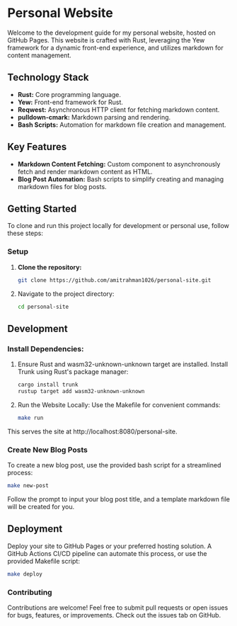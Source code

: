 # Personal Website

Welcome to the development guide for my personal website, hosted on GitHub
Pages. This website is crafted with Rust, leveraging the Yew framework for a
dynamic front-end experience, and utilizes markdown for content management.

## Technology Stack

- **Rust:** Core programming language.
- **Yew:** Front-end framework for Rust.
- **Reqwest:** Asynchronous HTTP client for fetching markdown content.
- **pulldown-cmark:** Markdown parsing and rendering.
- **Bash Scripts:** Automation for markdown file creation and management.

## Key Features

- **Markdown Content Fetching:** Custom component to asynchronously fetch and
  render markdown content as HTML.
- **Blog Post Automation:** Bash scripts to simplify creating and managing
  markdown files for blog posts.

## Getting Started

To clone and run this project locally for development or personal use, follow
these steps:

### Setup

1. **Clone the repository:**
   ```bash
   git clone https://github.com/amitrahman1026/personal-site.git
   ```
1. Navigate to the project directory:
   ```bash
   cd personal-site
   ```

## Development

### Install Dependencies:

1. Ensure Rust and wasm32-unknown-unknown target are installed. Install Trunk
   using Rust's package manager:

   ```bash
   cargo install trunk
   rustup target add wasm32-unknown-unknown

   ```

1. Run the Website Locally: Use the Makefile for convenient commands:

   ```bash
   make run
   ```

This serves the site at http://localhost:8080/personal-site.

### Create New Blog Posts

To create a new blog post, use the provided bash script for a streamlined
process:

```bash
make new-post
```

Follow the prompt to input your blog post title, and a template markdown file
will be created for you.

## Deployment

Deploy your site to GitHub Pages or your preferred hosting solution. A GitHub
Actions CI/CD pipeline can automate this process, or use the provided Makefile
script:

```bash
make deploy
```

### Contributing

Contributions are welcome! Feel free to submit pull requests or open issues for
bugs, features, or improvements. Check out the issues tab on GitHub.
